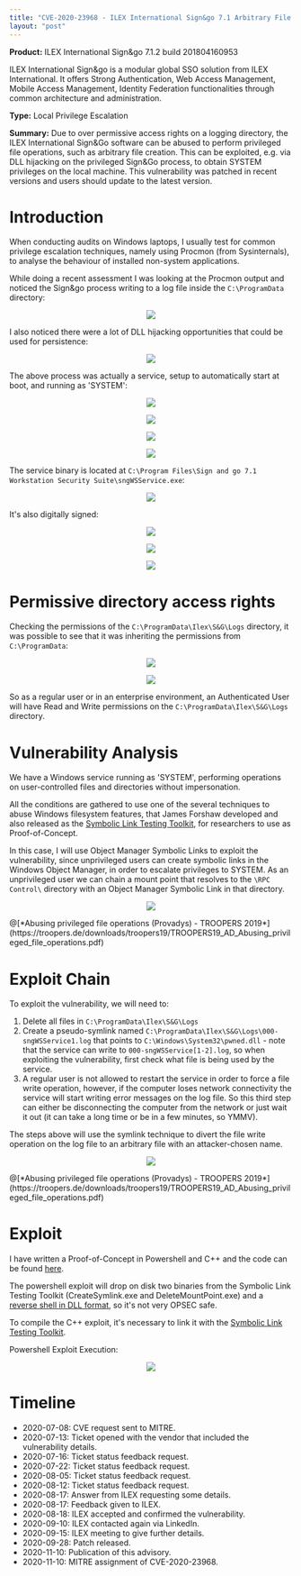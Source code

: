 ```yaml
---
title: "CVE-2020-23968 - ILEX International Sign&go 7.1 Arbitrary File Creation Privilege Escalation"
layout: "post"
---
```




**Product:** ILEX International Sign&go 7.1.2 build 201804160953

ILEX International Sign&go is a modular global SSO solution from ILEX International. It offers Strong Authentication, Web Access Management, Mobile Access Management, Identity Federation functionalities through common architecture and administration.

**Type:** Local Privilege Escalation

**Summary:** Due to over permissive access rights on a logging directory, the ILEX International Sign&Go software can be abused to perform privileged file operations, such as arbitrary file creation. This can be exploited, e.g. via DLL hijacking on the privileged Sign&Go process, to obtain SYSTEM privileges on the local machine. This vulnerability was patched in recent versions and users should update to the latest version.



# Introduction
When conducting audits on Windows laptops, I usually test for common privilege escalation techniques, namely using Procmon (from Sysinternals), to analyse the behaviour of installed non-system applications.

While doing a recent assessment I was looking at the Procmon output and noticed the Sign&go process writing to a log file inside the `C:\ProgramData` directory:
<p align="center">
  <img src="/assets/posts/2020-11-10-CVE-2020-23968-ILEX-SignGo-EoP/z_procmon_1.PNG">
</p>

I also noticed there were a lot of DLL hijacking opportunities that could be used for persistence:
<p align="center">
  <img src="/assets/posts/2020-11-10-CVE-2020-23968-ILEX-SignGo-EoP/z_procmon_2.PNG">
</p>

The above process was actually a service, setup to automatically start at boot, and running as 'SYSTEM':

<p align="center">
  <img src="/assets/posts/2020-11-10-CVE-2020-23968-ILEX-SignGo-EoP/z_service_1.PNG">
</p>
<p align="center">
  <img src="/assets/posts/2020-11-10-CVE-2020-23968-ILEX-SignGo-EoP/z_service_2.PNG">
</p>
<p align="center">
  <img src="/assets/posts/2020-11-10-CVE-2020-23968-ILEX-SignGo-EoP/z_service_3.PNG">
</p>
<p align="center">
  <img src="/assets/posts/2020-11-10-CVE-2020-23968-ILEX-SignGo-EoP/z_service_4.PNG">
</p>

The service binary is located at `C:\Program Files\Sign and go 7.1 Workstation Security Suite\sngWSService.exe`:
<p align="center">
  <img src="/assets/posts/2020-11-10-CVE-2020-23968-ILEX-SignGo-EoP/z_path_2.PNG">
</p>

It's also digitally signed:
<p align="center">
  <img src="/assets/posts/2020-11-10-CVE-2020-23968-ILEX-SignGo-EoP/z_binary_1.PNG">
</p>
<p align="center">
  <img src="/assets/posts/2020-11-10-CVE-2020-23968-ILEX-SignGo-EoP/z_binary_2.PNG">
</p>
<p align="center">
  <img src="/assets/posts/2020-11-10-CVE-2020-23968-ILEX-SignGo-EoP/z_binary_3.PNG">
</p>



# Permissive directory access rights
Checking the permissions of the `C:\ProgramData\Ilex\S&G\Logs` directory, it was possible to see that it was inheriting the permissions from `C:\ProgramData`:
<p align="center">
  <img src="/assets/posts/2020-11-10-CVE-2020-23968-ILEX-SignGo-EoP/z_perms_1.PNG">
</p>
<p align="center">
  <img src="/assets/posts/2020-11-10-CVE-2020-23968-ILEX-SignGo-EoP/z_perms_2.PNG">
</p>

So as a regular user or in an enterprise environment, an Authenticated User will have Read and Write permissions on the `C:\ProgramData\Ilex\S&G\Logs` directory.



# Vulnerability Analysis
We have a Windows service running as 'SYSTEM', performing operations on user-controlled files and directories without impersonation.

All the conditions are gathered to use one of the several techniques to abuse Windows filesystem features, that James Forshaw developed and also released as the [Symbolic Link Testing Toolkit](https://github.com/googleprojectzero/symboliclink-testing-tools), for researchers to use as Proof-of-Concept.

In this case, I will use Object Manager Symbolic Links to exploit the vulnerability, since unprivileged users can create symbolic links in the Windows Object Manager, in order to escalate privileges to SYSTEM. As an unprivileged user we can chain a mount point that resolves to the `\RPC Control\` directory with an Object Manager Symbolic Link in that directory.
<p align="center">
  <img src="/assets/posts/2020-11-10-CVE-2020-23968-ILEX-SignGo-EoP/object_manager_symbolic_links.PNG">
</p>
@[*Abusing privileged file operations (Provadys) - TROOPERS 2019*](https://troopers.de/downloads/troopers19/TROOPERS19_AD_Abusing_privileged_file_operations.pdf)



# Exploit Chain
To exploit the vulnerability, we will need to:

1. Delete all files in `C:\ProgramData\Ilex\S&G\Logs`
2. Create a pseudo-symlink named `C:\ProgramData\Ilex\S&G\Logs\000-sngWSService1.log` that points to `C:\Windows\System32\pwned.dll` - note that the service can write to `000-sngWSService[1-2].log`, so when exploiting the vulnerability, first check what file is being used by the service.
3. A regular user is not allowed to restart the service in order to force a file write operation, however, if the computer loses network connectivity the service will start writing error messages on the log file. So this third step can either be disconnecting the computer from the network or just wait it out (it can take a long time or be in a few minutes, so YMMV).

The steps above will use the symlink technique to divert the file write operation on the log file to an arbitrary file with an attacker-chosen name.
<p align="center">
  <img src="/assets/posts/2020-11-10-CVE-2020-23968-ILEX-SignGo-EoP/exploit_symlink.PNG">
</p>
@[*Abusing privileged file operations (Provadys) - TROOPERS 2019*](https://troopers.de/downloads/troopers19/TROOPERS19_AD_Abusing_privileged_file_operations.pdf)



# Exploit
I have written a Proof-of-Concept in Powershell and C++ and the code can be found [here](https://github.com/ricardojba/CVE-2020-23968-ILEX-SignGo-EoP).

The powershell exploit will drop on disk two binaries from the Symbolic Link Testing Toolkit (CreateSymlink.exe and DeleteMountPoint.exe) and a [reverse shell in DLL format](https://github.com/Hood3dRob1n/Y.A.S.P./blob/master/payloads/reverse-dll/reverse_dll.c), so it's not very OPSEC safe.

To compile the C++ exploit, it's necessary to link it with the [Symbolic Link Testing Toolkit](https://github.com/googleprojectzero/symboliclink-testing-tools).

Powershell Exploit Execution:
<p align="center">
  <img src="/assets/posts/2020-11-10-CVE-2020-23968-ILEX-SignGo-EoP/z_exploitexec_1.PNG">
</p>



# Timeline
- 2020-07-08: CVE request sent to MITRE.
- 2020-07-13: Ticket opened with the vendor that included the vulnerability details.
- 2020-07-16: Ticket status feedback request.
- 2020-07-22: Ticket status feedback request.
- 2020-08-05: Ticket status feedback request.
- 2020-08-12: Ticket status feedback request.
- 2020-08-17: Answer from ILEX requesting some details.
- 2020-08-17: Feedback given to ILEX.
- 2020-08-18: ILEX accepted and confirmed the vulnerability.
- 2020-09-10: ILEX contacted again via LinkedIn.
- 2020-09-15: ILEX meeting to give further details.
- 2020-09-28: Patch released.
- 2020-11-10: Publication of this advisory.
- 2020-11-10: MITRE assignment of CVE-2020-23968.

